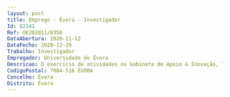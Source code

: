 ```yaml
--- 
layout: post
title: Emprego - Évora - Investigador
Id: 82141
Ref: OE202011/0350
DataAbertura: 2020-11-12
DataFecho: 2020-12-29
Trabalho: Investigador
Empregador: Universidade de Évora
Descricao: O exercício de atividades no Gabinete de Apoio à Inovação, Transferência, Empreendedorismo e Cooperação (GAITEC) – Serviços da Reitoria da Universidade de Évora, nas áreas de atuação do gabinete, em regime de contrato de trabalho em funções públicas a termo resolutivo certo pelo prazo de três anos, no âmbito do programa de Contratação de Recursos Humanos Altamente Qualificados (RHAQ), Refª ALT20 59 2019 24 com o objetivo de promover  o desenvolvimento  de  Transferência, Valorização e Conhecimento  para  empresas  no  GAITEC. Será o elo de ligação da Universidade com o mundo empresarial, responsável pela capitalização, através da transferência para a sociedade, do conhecimento e investimento em I&D.
CodigoPostal: 7004-516 ÉVORA
Concelho: Évora
Distrito: Évora
--- 
```


